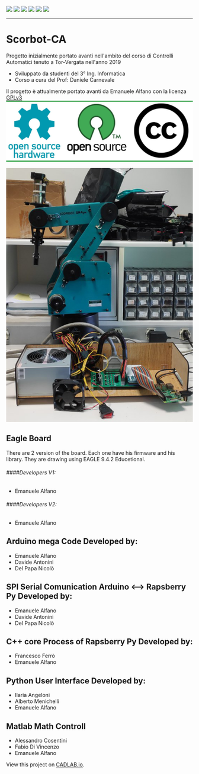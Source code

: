 ![](https://img.shields.io/github/stars/Alfystar/Scorbot-CA) ![](https://img.shields.io/github/forks/Alfystar/Scorbot-CA) ![](https://img.shields.io/github/tag/Alfystar/Scorbot-CA) ![](https://img.shields.io/github/release/Alfystar/Scorbot-CA) ![](https://img.shields.io/github/issues/Alfystar/Scorbot-CA) ![](https://img.shields.io/bower/v/editor.md.svg)

------------

# Scorbot-CA
Progetto inizialmente portato avanti nell'ambito del corso di Controlli Automatici tenuto a Tor-Vergata nell'anno 2019
- Sviluppato da studenti del 3° Ing. Informatica
- Corso a cura del Prof: Daniele Carnevale

Il progetto è attualmente portato avanti da Emanuele Alfano con la licenza [GPLv3](https://github.com/Alfystar/Scorbot-CA/blob/master/LICENSE "GPLv3")
[![Licensa](https://github.com/Alfystar/Scorbot-CA/blob/master/license.png "Licensa")](https://github.com/Alfystar/Scorbot-CA/blob/master/LICENSE "Licensa")

![Project](https://github.com/Alfystar/Scorbot-CA/blob/master/1_Doc/Slide%20show%20develop/Presentazione%20Scorbot%20low%20level/Hardware/Frontale%20sistema.png?raw=true "")

## Eagle Board
There are 2 version of the board.
Each one have his firmware and his library.
They are drawing using EAGLE 9.4.2 Educetional.
######  ####Developers V1:
 - Emanuele Alfano
 
######  ####Developers V2:
 - Emanuele Alfano

## Arduino mega Code Developed by:
- Emanuele Alfano
- Davide Antonini
- Del Papa Nicolò

## SPI Serial Comunication Arduino <--> Rapsberry Py Developed by:
- Emanuele Alfano
- Davide Antonini
- Del Papa Nicolò

## C++ core Process of Rapsberry Py Developed by:
- Francesco Ferrò
- Emanuele Alfano

## Python User Interface Developed by:
- Ilaria Angeloni
- Alberto Menichelli
- Emanuele Alfano

## Matlab Math Controll
- Alessandro Cosentini
- Fabio Di Vincenzo
- Emanuele Alfano

View this project on [CADLAB.io](https://cadlab.io/project/1649). 
